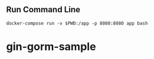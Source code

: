 
## Run Command Line

```
docker-compose run -v $PWD:/app -p 8080:8080 app bash
```
# gin-gorm-sample
